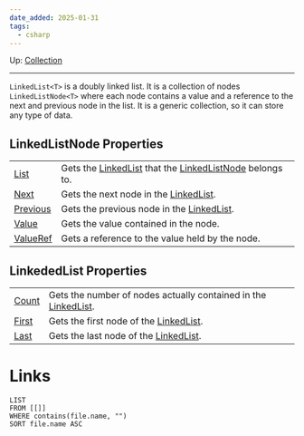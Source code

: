 ```yaml
---
date_added: 2025-01-31
tags:
  - csharp
---
```

Up: [Collection](Collection.md)
___
 `LinkedList<T>`  is a doubly linked list. It is a collection of nodes `LinkedListNode<T>` where each node contains a value and a reference to the next and previous node in the list. It is a generic collection, so it can store any type of data.
  
## LinkedListNode Properties
  
|   |   |
|---|---|
|[List](https://learn.microsoft.com/en-us/dotnet/api/system.collections.generic.linkedlistnode-1.list?view=net-9.0#system-collections-generic-linkedlistnode-1-list)|Gets the [LinkedList<T>](https://learn.microsoft.com/en-us/dotnet/api/system.collections.generic.linkedlist-1?view=net-9.0) that the [LinkedListNode<T>](https://learn.microsoft.com/en-us/dotnet/api/system.collections.generic.linkedlistnode-1?view=net-9.0) belongs to.|
|[Next](https://learn.microsoft.com/en-us/dotnet/api/system.collections.generic.linkedlistnode-1.next?view=net-9.0#system-collections-generic-linkedlistnode-1-next)|Gets the next node in the [LinkedList<T>](https://learn.microsoft.com/en-us/dotnet/api/system.collections.generic.linkedlist-1?view=net-9.0).|
|[Previous](https://learn.microsoft.com/en-us/dotnet/api/system.collections.generic.linkedlistnode-1.previous?view=net-9.0#system-collections-generic-linkedlistnode-1-previous)|Gets the previous node in the [LinkedList<T>](https://learn.microsoft.com/en-us/dotnet/api/system.collections.generic.linkedlist-1?view=net-9.0).|
|[Value](https://learn.microsoft.com/en-us/dotnet/api/system.collections.generic.linkedlistnode-1.value?view=net-9.0#system-collections-generic-linkedlistnode-1-value)|Gets the value contained in the node.|
|[ValueRef](https://learn.microsoft.com/en-us/dotnet/api/system.collections.generic.linkedlistnode-1.valueref?view=net-9.0#system-collections-generic-linkedlistnode-1-valueref)|Gets a reference to the value held by the node.|
## LinkededList Properties

|   |   |
|---|---|
|[Count](https://learn.microsoft.com/en-us/dotnet/api/system.collections.generic.linkedlist-1.count?view=net-9.0#system-collections-generic-linkedlist-1-count)|Gets the number of nodes actually contained in the [LinkedList<T>](https://learn.microsoft.com/en-us/dotnet/api/system.collections.generic.linkedlist-1?view=net-9.0).|
|[First](https://learn.microsoft.com/en-us/dotnet/api/system.collections.generic.linkedlist-1.first?view=net-9.0#system-collections-generic-linkedlist-1-first)|Gets the first node of the [LinkedList<T>](https://learn.microsoft.com/en-us/dotnet/api/system.collections.generic.linkedlist-1?view=net-9.0).|
|[Last](https://learn.microsoft.com/en-us/dotnet/api/system.collections.generic.linkedlist-1.last?view=net-9.0#system-collections-generic-linkedlist-1-last)|Gets the last node of the [LinkedList<T>](https://learn.microsoft.com/en-us/dotnet/api/system.collections.generic.linkedlist-1?view=net-9.0).|
  
# Links
```dataview
LIST
FROM [[]]
WHERE contains(file.name, "")
SORT file.name ASC
```
